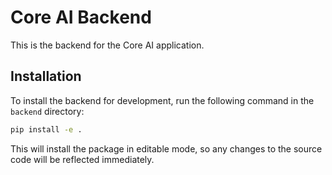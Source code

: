 # Core AI Backend

This is the backend for the Core AI application.

## Installation

To install the backend for development, run the following command in the `backend` directory:

```bash
pip install -e .
```

This will install the package in editable mode, so any changes to the source code will be reflected immediately. 